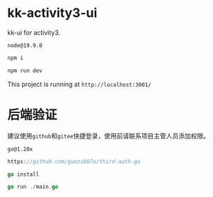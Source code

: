 # kk-activity3-ui
kk-ui for activity3.

`node@19.9.0`

```js
npm i
```
```js
npm run dev
```
This project is running at `http://localhost:3001/`


# 后端验证

建议使用`github`和`gitee`快捷登录，使用前请联系项目主管人员添加权限。

`go@1.20x`

```go
https://github.com/guozi007a/third-auth-go
```

```go
go install

go run ./main.go
```
